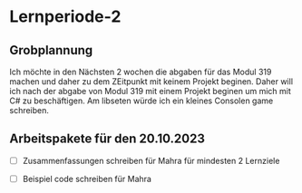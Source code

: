 # Lernperiode-2
## Grobplannung 
Ich möchte in den Nächsten 2 wochen die abgaben für das Modul 319 machen und daher zu dem ZEitpunkt mit keinem Projekt beginen. Daher will ich nach der abgabe von Modul 319 mit einem Projekt beginen um mich mit C# zu beschäftigen. Am libseten würde ich ein kleines Consolen game schreiben.

## Arbeitspakete für den 20.10.2023

- [ ] Zusammenfassungen schreiben für Mahra für mindesten 2 Lernziele
- [ ] Beispiel code schreiben für Mahra
      
